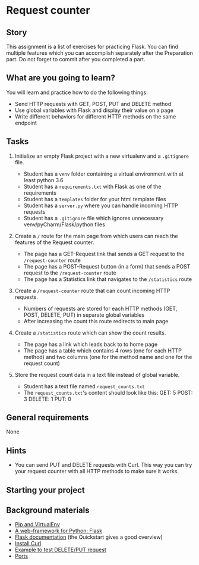 # Request counter

## Story

This assignment is a list of exercises for practicing Flask.
You can find multiple features which you can accomplish separately after the Preparation part.
Do not forget to commit after you completed a part.

## What are you going to learn?

You will learn and practice how to do the following things:

- Send HTTP requests with GET, POST, PUT and DELETE method
- Use global variables with Flask and display their value on a page
- Write different behaviors for different HTTP methods on the same endpoint

## Tasks

1. Initialize an empty Flask project with a new virtualenv and a `.gitignore` file.
    - Student has a `venv` folder containing a virtual environment with at least python 3.6
    - Student has a `requirements.txt` with Flask as one of the requirements
    - Student has a `templates` folder for your html template files
    - Student has a `server.py` where you can handle incoming HTTP requests
    - Student has a `.gitignore` file which ignores unnecessary venv/pyCharm/Flask/python files

2. Create a `/` route for the main page from which users can reach the features of the Request counter.
    - The page has a GET-Request link that sends a GET request to the `/request-counter` route
    - The page has a POST-Request button (in a form) that sends a POST request to the `/request-counter` route
    - The page has a Statistics link that navigates to the `/statistics` route

3. Create a `/request-counter` route that can count incoming HTTP requests.
    - Numbers of requests are stored for each HTTP methods (GET, POST, DELETE, PUT) in separate global variables
    - After increasing the count this route redirects to main page

4. Create a `/statistics` route which can show the count results.
    - The page has a link which leads back to to home page
    - The page has a table which contains 4 rows (one for each HTTP method) and two columns (one for the method name and one for the request count)

5. Store the request count data in a text file instead of global variable.
    - Student has a text file named `request_counts.txt`
    - The `request_counts.txt`'s content should look like this:
GET: 5
POST: 3
DELETE: 1
PUT: 0

## General requirements

None

## Hints

- You can send PUT and DELETE requests with Curl. This way you can try your request counter with all HTTP methods to make sure it works.

## Starting your project



## Background materials

- <i class="far fa-exclamation"></i> [Pip and VirtualEnv](project/curriculum/materials/pages/python/pip-and-virtualenv.md)
- <i class="far fa-exclamation"></i> [A web-framework for Python: Flask](project/curriculum/materials/pages/python/python-flask.md)
- <i class="far fa-book-open"></i> [Flask documentation](http://flask.palletsprojects.com/) (the Quickstart gives a good overview)
- <i class="far fa-book-open"></i> [Install Curl](https://www.howtoinstall.co/en/ubuntu/xenial/curl)
- <i class="far fa-book-open"></i> [Example to test DELETE/PUT request](https://www.garron.me/en/bits/curl-delete-request.html)
- <i class="far fa-book-open"></i> [Ports](project/curriculum/materials/pages/networks/ports.md)
